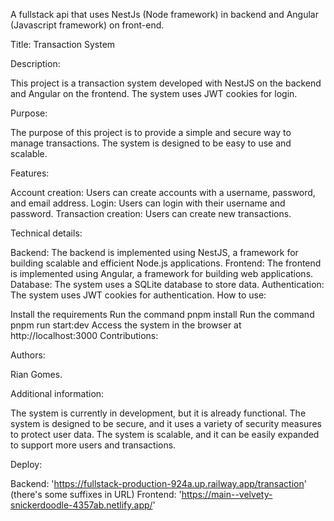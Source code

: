 A fullstack api that uses NestJs (Node framework) in backend and Angular (Javascript framework) on front-end.

Title:
Transaction System

Description:

This project is a transaction system developed with NestJS on the backend and Angular on the frontend. The system uses JWT cookies for login.

Purpose:

The purpose of this project is to provide a simple and secure way to manage transactions. The system is designed to be easy to use and scalable.

Features:

Account creation: Users can create accounts with a username, password, and email address.
Login: Users can login with their username and password.
Transaction creation: Users can create new transactions.

Technical details:

Backend: The backend is implemented using NestJS, a framework for building scalable and efficient Node.js applications.
Frontend: The frontend is implemented using Angular, a framework for building web applications.
Database: The system uses a SQLite database to store data.
Authentication: The system uses JWT cookies for authentication.
How to use:

Install the requirements
Run the command pnpm install
Run the command pnpm run start:dev
Access the system in the browser at http://localhost:3000
Contributions:

Authors:

Rian Gomes.

Additional information:

The system is currently in development, but it is already functional.
The system is designed to be secure, and it uses a variety of security measures to protect user data.
The system is scalable, and it can be easily expanded to support more users and transactions.

Deploy:

Backend: 'https://fullstack-production-924a.up.railway.app/transaction' (there's some suffixes in URL)
Frontend: 'https://main--velvety-snickerdoodle-4357ab.netlify.app/'
